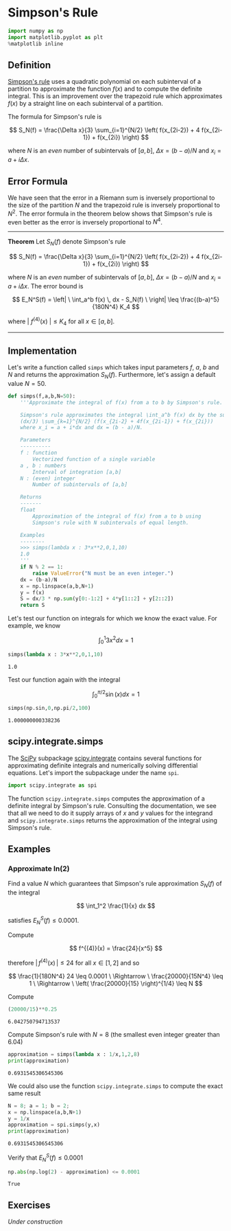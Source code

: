 # Simpson's Rule


```python
import numpy as np
import matplotlib.pyplot as plt
%matplotlib inline
```

## Definition

[Simpson's rule](https://en.wikipedia.org/wiki/Simpson%27s_rule) uses a quadratic polynomial on each subinterval of a partition to approximate the function $f(x)$ and to compute the definite integral. This is an improvement over the trapezoid rule which approximates $f(x)$ by a straight line on each subinterval of a partition.

The formula for Simpson's rule is

$$
S_N(f) = \frac{\Delta x}{3} \sum_{i=1}^{N/2} \left( f(x_{2i-2}) + 4 f(x_{2i-1}) + f(x_{2i}) \right)
$$

where $N$ is an *even* number of subintervals of $[a,b]$, $\Delta x = (b - a)/N$ and $x_i = a + i \Delta x$.

## Error Formula

We have seen that the error in a Riemann sum is inversely proportional to the size of the partition $N$ and the trapezoid rule is inversely proportional to $N^2$. The error formula in the theorem below shows that Simpson's rule is even better as the error is inversely proportional to $N^4$.

---

**Theorem** Let $S_N(f)$ denote Simpson's rule

$$
S_N(f) = \frac{\Delta x}{3} \sum_{i=1}^{N/2} \left( f(x_{2i-2}) + 4 f(x_{2i-1}) + f(x_{2i}) \right)
$$

where $N$ is an *even* number of subintervals of $[a,b]$, $\Delta x = (b - a)/N$ and $x_i = a + i \Delta x$. The error bound is

$$
E_N^S(f) = \left| \ \int_a^b f(x) \, dx - S_N(f) \ \right| \leq \frac{(b-a)^5}{180N^4} K_4
$$

where $\left| \ f^{(4)}(x) \ \right| \leq K_4$ for all $x \in [a,b]$.

---

## Implementation

Let's write a function called `simps` which takes input parameters $f$, $a$, $b$ and $N$ and returns the approximation $S_N(f)$. Furthermore, let's assign a default value $N=50$.


```python
def simps(f,a,b,N=50):
    '''Approximate the integral of f(x) from a to b by Simpson's rule.

    Simpson's rule approximates the integral \int_a^b f(x) dx by the sum:
    (dx/3) \sum_{k=1}^{N/2} (f(x_{2i-2} + 4f(x_{2i-1}) + f(x_{2i}))
    where x_i = a + i*dx and dx = (b - a)/N.

    Parameters
    ----------
    f : function
        Vectorized function of a single variable
    a , b : numbers
        Interval of integration [a,b]
    N : (even) integer
        Number of subintervals of [a,b]

    Returns
    -------
    float
        Approximation of the integral of f(x) from a to b using
        Simpson's rule with N subintervals of equal length.

    Examples
    --------
    >>> simps(lambda x : 3*x**2,0,1,10)
    1.0
    '''
    if N % 2 == 1:
        raise ValueError("N must be an even integer.")
    dx = (b-a)/N
    x = np.linspace(a,b,N+1)
    y = f(x)
    S = dx/3 * np.sum(y[0:-1:2] + 4*y[1::2] + y[2::2])
    return S
```

Let's test our function on integrals for which we know the exact value. For example, we know

$$
\int_0^1 3x^2 dx = 1
$$


```python
simps(lambda x : 3*x**2,0,1,10)
```




    1.0



Test our function again with the integral

$$
\int_0^{\pi/2} \sin(x) dx = 1
$$


```python
simps(np.sin,0,np.pi/2,100)
```




    1.000000000338236



## scipy.integrate.simps

The [SciPy](https://scipy.org/) subpackage [scipy.integrate](https://docs.scipy.org/doc/scipy-0.18.1/reference/integrate.html) contains several functions for approximating definite integrals and numerically solving differential equations. Let's import the subpackage under the name `spi`.


```python
import scipy.integrate as spi
```

The function `scipy.integrate.simps` computes the approximation of a definite integral by Simpson's rule. Consulting the documentation, we see that all we need to do it supply arrays of $x$ and $y$ values for the integrand and `scipy.integrate.simps` returns the approximation of the integral using Simpson's rule.

## Examples

### Approximate ln(2)

Find a value $N$ which guarantees that Simpson's rule approximation $S_N(f)$ of the integral

$$
\int_1^2 \frac{1}{x} dx
$$

satisfies $E_N^S(f) \leq 0.0001$.

Compute

$$
f^{(4)}(x) = \frac{24}{x^5}
$$

therefore $\left| \, f^{(4)}(x) \, \right| \leq 24$ for all $x \in [1,2]$ and so

$$
\frac{1}{180N^4} 24 \leq 0.0001 \ \Rightarrow \ 
\frac{20000}{15N^4} \leq 1 \ \Rightarrow \ 
\left( \frac{20000}{15} \right)^{1/4} \leq N
$$

Compute


```python
(20000/15)**0.25
```




    6.042750794713537



Compute Simpson's rule with $N=8$ (the smallest even integer greater than 6.04)


```python
approximation = simps(lambda x : 1/x,1,2,8)
print(approximation)
```

    0.6931545306545306


We could also use the function `scipy.integrate.simps` to compute the exact same result


```python
N = 8; a = 1; b = 2;
x = np.linspace(a,b,N+1)
y = 1/x
approximation = spi.simps(y,x)
print(approximation)
```

    0.6931545306545306


Verify that $E_N^S(f) \leq 0.0001$


```python
np.abs(np.log(2) - approximation) <= 0.0001
```




    True



## Exercises

*Under construction*
